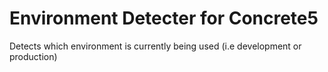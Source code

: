 Environment Detecter for Concrete5
=======================

Detects which environment is currently being used (i.e development or production)
